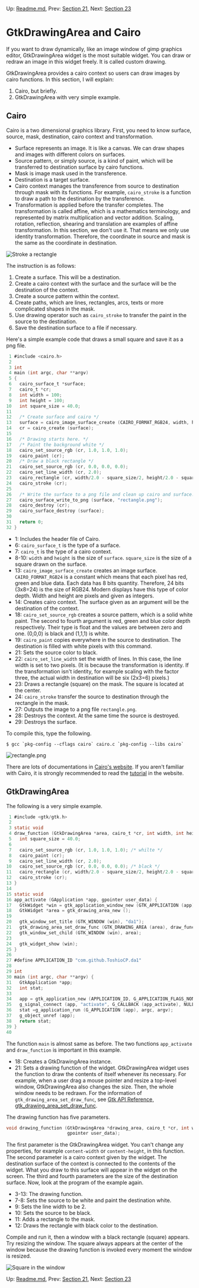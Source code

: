 Up: [Readme.md](../Readme.md),  Prev: [Section 21](sec21.md), Next: [Section 23](sec23.md)

# GtkDrawingArea and Cairo

If you want to draw dynamically, like an image window of gimp graphics editor, GtkDrawingArea widget is the most suitable widget.
You can draw or redraw an image in this widget freely.
It is called custom drawing.

GtkDrawingArea provides a cairo context so users can draw images by cairo functions.
In this section, I will explain:

1. Cairo, but briefly.
2. GtkDrawingArea with very simple example.

## Cairo

Cairo is a two dimensional graphics library.
First, you need to know surface, source, mask, destination, cairo context and transformation.

- Surface represents an image.
It is like a canvas.
We can draw shapes and images with different colors on surfaces.
- Source pattern, or simply source, is a kind of paint, which will be transferred to destination surface by cairo functions.
- Mask is image mask used in the transference.
- Destination is a target surface.
- Cairo context manages the transference from source to destination through mask with its functions.
For example, `cairo_stroke` is a function to draw a path to the destination by the transference.
- Transformation is applied before the transfer completes.
The transformation is called affine, which is a mathematics terminology, and represented by matrix multiplication and vector addition.
Scaling, rotation, reflection, shearing and translation are examples of affine transformation.
In this section, we don't use it.
That means we only use identity transformation.
Therefore, the coordinate in source and mask is the same as the coordinate in destination.

![Stroke a rectangle](../image/cairo.png)

The instruction is as follows:

1. Create a surface.
This will be a destination.
2. Create a cairo context with the surface and the surface will be the destination of the context.
3. Create a source pattern within the context.
4. Create paths, which are lines, rectangles, arcs, texts or more complicated shapes in the mask.
5. Use drawing operator such as `cairo_stroke` to transfer the paint in the source to the destination.
6. Save the destination surface to a file if necessary.

Here's a simple example code that draws a small square and save it as a png file.

~~~C
 1 #include <cairo.h>
 2 
 3 int
 4 main (int argc, char **argv)
 5 {
 6   cairo_surface_t *surface;
 7   cairo_t *cr;
 8   int width = 100;
 9   int height = 100;
10   int square_size = 40.0;
11 
12   /* Create surface and cairo */
13   surface = cairo_image_surface_create (CAIRO_FORMAT_RGB24, width, height);
14   cr = cairo_create (surface);
15 
16   /* Drawing starts here. */
17   /* Paint the background white */
18   cairo_set_source_rgb (cr, 1.0, 1.0, 1.0);
19   cairo_paint (cr);
20   /* Draw a black rectangle */
21   cairo_set_source_rgb (cr, 0.0, 0.0, 0.0);
22   cairo_set_line_width (cr, 2.0);
23   cairo_rectangle (cr, width/2.0 - square_size/2, height/2.0 - square_size/2, square_size, square_size);
24   cairo_stroke (cr);
25 
26   /* Write the surface to a png file and clean up cairo and surface. */
27   cairo_surface_write_to_png (surface, "rectangle.png");
28   cairo_destroy (cr);
29   cairo_surface_destroy (surface);
30 
31   return 0;
32 }
~~~

- 1: Includes the header file of Cairo.
- 6: `cairo_surface_t` is the type of a surface.
- 7: `cairo_t` is the type of a cairo context.
- 8-10: `width` and `height` is the size of `surface`.
`square_size` is the size of a square drawn on the surface.
- 13: `cairo_image_surface_create` creates an image surface.
`CAIRO_FORMAT_RGB24` is a constant which means that each pixel has red, green and blue data.
Each data has 8 bits quantity.
Therefore, 24 bits (3x8=24) is the size of RGB24.
Modern displays have this type of color depth.
Width and height are pixels and given as integers.
- 14: Creates cairo context.
The surface given as an argument will be the destination of the context.
- 18: `cairo_set_source_rgb` creates a source pattern, which is a solid white paint.
The second to fourth argument is red, green and blue color depth respectively.
Their type is float and the values are between zero and one.
(0,0,0) is black and (1,1,1) is white.
- 19: `cairo_paint` copies everywhere in the source to destination.
The destination is filled with white pixels with this command.
- 21: Sets the source color to black.
- 22: `cairo_set_line_width` set the width of lines.
In this case, the line width is set to two pixels.
(It is because the transformation is identity.
If the transformation isn't identity, for example scaling with the factor three, the actual width in destination will be six (2x3=6) pixels.)
- 23: Draws a rectangle (square) on the mask.
The square is located at the center.
- 24: `cairo_stroke` transfer the source to destination through the rectangle in the mask.
- 27: Outputs the image to a png file `rectangle.png`.
- 28: Destroys the context. At the same time the source is destroyed.
- 29: Destroys the surface.

To compile this, type the following.

    $ gcc `pkg-config --cflags cairo` cairo.c `pkg-config --libs cairo`

![rectangle.png](../image/rectangle.png)

There are lots of documentations in [Cairo's website](https://www.cairographics.org/).
If you aren't familiar with Cairo, it is strongly recommended to read the [tutorial](https://www.cairographics.org/tutorial/) in the website.

## GtkDrawingArea

The following is a very simple example.

~~~C
 1 #include <gtk/gtk.h>
 2 
 3 static void
 4 draw_function (GtkDrawingArea *area, cairo_t *cr, int width, int height, gpointer user_data) {
 5   int square_size = 40.0;
 6 
 7   cairo_set_source_rgb (cr, 1.0, 1.0, 1.0); /* whilte */
 8   cairo_paint (cr);
 9   cairo_set_line_width (cr, 2.0);
10   cairo_set_source_rgb (cr, 0.0, 0.0, 0.0); /* black */
11   cairo_rectangle (cr, width/2.0 - square_size/2, height/2.0 - square_size/2, square_size, square_size);
12   cairo_stroke (cr);
13 }
14 
15 static void
16 app_activate (GApplication *app, gpointer user_data) {
17   GtkWidget *win = gtk_application_window_new (GTK_APPLICATION (app));
18   GtkWidget *area = gtk_drawing_area_new ();
19 
20   gtk_window_set_title (GTK_WINDOW (win), "da1");
21   gtk_drawing_area_set_draw_func (GTK_DRAWING_AREA (area), draw_function, NULL, NULL);
22   gtk_window_set_child (GTK_WINDOW (win), area);
23 
24   gtk_widget_show (win);
25 }
26 
27 #define APPLICATION_ID "com.github.ToshioCP.da1"
28 
29 int
30 main (int argc, char **argv) {
31   GtkApplication *app;
32   int stat;
33 
34   app = gtk_application_new (APPLICATION_ID, G_APPLICATION_FLAGS_NONE);
35   g_signal_connect (app, "activate", G_CALLBACK (app_activate), NULL);
36   stat =g_application_run (G_APPLICATION (app), argc, argv);
37   g_object_unref (app);
38   return stat;
39 }
40 
~~~

The function `main` is almost same as before.
The two functions `app_activate` and `draw_function` is important in this example.

- 18: Creates a GtkDrawingArea instance.
- 21: Sets a drawing function of the widget.
GtkDrawingArea widget uses the function to draw the contents of itself whenever its necessary.
For example, when a user drag a mouse pointer and resize a top-level window, GtkDrawingArea also changes the size.
Then, the whole window needs to be redrawn.
For the information of `gtk_drawing_area_set_draw_func`, see [Gtk API Reference, gtk\_drawing\_area\_set\_draw\_func](https://docs.gtk.org/gtk4/method.DrawingArea.set_draw_func.html).

The drawing function has five parameters.

~~~C
void drawing_function (GtkDrawingArea *drawing_area, cairo_t *cr, int width, int height,
                       gpointer user_data);
~~~

The first parameter is the GtkDrawingArea widget.
You can't change any properties, for example `content-width` or `content-height`, in this function.
The second parameter is a cairo context given by the widget.
The destination surface of the context is connected to the contents of the widget.
What you draw to this surface will appear in the widget on the screen.
The third and fourth parameters are the size of the destination surface.
Now, look at the program of the example again.

- 3-13: The drawing function.
- 7-8: Sets the source to be white and paint the destination white.
- 9: Sets the line width to be 2.
- 10: Sets the source to be black.
- 11: Adds a rectangle to the mask.
- 12: Draws the rectangle with black color to the destination.

Compile and run it, then a window with a black rectangle (square) appears.
Try resizing the window.
The square always appears at the center of the window because the drawing function is invoked every moment the window is resized.

![Square in the window](../image/da1.png)


Up: [Readme.md](../Readme.md),  Prev: [Section 21](sec21.md), Next: [Section 23](sec23.md)
